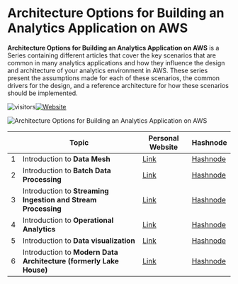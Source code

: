 # Architecture Options for Building an Analytics Application on AWS

**Architecture Options for Building an Analytics Application on AWS** is a Series containing different articles that cover the key scenarios that are common in many analytics applications and how they influence the design and architecture of your analytics environment in AWS. These series present the assumptions made for each of these scenarios, the common drivers for the design, and a reference architecture for how these scenarios should be implemented.

![visitors](https://visitor-badge.glitch.me/badge?page_id=/AditModi/Architecture-Options-for-Building-an-Analytics-Application-on-AWS)[![Website](https://img.shields.io/website?label=Dev.to&up_message=@aditmodi&url=https%3A%2F%2Fdev.to/aditmodi)](https://dev.to/aditmodi) 

![Architecture Options for Building an Analytics Application on AWS](https://user-images.githubusercontent.com/48589838/177518734-0d3d2dd0-cf6a-4af1-a7c6-bdccb3ae82f8.jpg)



|               | Topic        | Personal Website | Hashnode     | 
| ------------  | ------------ | ---------------- | ------------ | 
|  1 | Introduction to **Data Mesh** |[ Link ]() |[ Hashnode ]()
|  2 | Introduction to **Batch Data Processing** |[ Link ]() |[ Hashnode ]()
|  3 | Introduction to **Streaming Ingestion and Stream Processing** |[ Link ]() |[ Hashnode ]()
|  4 | Introduction to **Operational Analytics** |[ Link ]() |[ Hashnode ]()
|  5 | Introduction to **Data visualization** |[ Link ]() |[ Hashnode ]()
|  6 | Introduction to **Modern Data Architecture (formerly Lake House)** |[ Link ]() |[ Hashnode ]()

